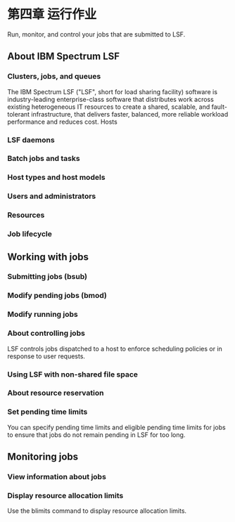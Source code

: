 # 第四章 运行作业

Run, monitor, and control your jobs that are submitted to LSF.

## About IBM Spectrum LSF

### Clusters, jobs, and queues
The IBM Spectrum LSF ("LSF", short for load sharing facility) software is industry-leading enterprise-class software that distributes work across existing heterogeneous IT resources to create a shared, scalable, and fault-tolerant infrastructure, that delivers faster, balanced, more reliable workload performance and reduces cost.
Hosts
### LSF daemons
### Batch jobs and tasks
### Host types and host models
### Users and administrators
### Resources
### Job lifecycle

## Working with jobs

### Submitting jobs (bsub)
### Modify pending jobs (bmod)
### Modify running jobs
### About controlling jobs
LSF controls jobs dispatched to a host to enforce scheduling policies or in response to user requests.
### Using LSF with non-shared file space
### About resource reservation
### Set pending time limits
You can specify pending time limits and eligible pending time limits for jobs to ensure that jobs do not remain pending in LSF for too long.

## Monitoring jobs

### View information about jobs
### Display resource allocation limits
Use the blimits command to display resource allocation limits.
